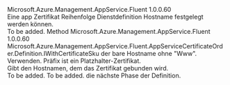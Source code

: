 <Type Name="IWithHostName" FullName="Microsoft.Azure.Management.AppService.Fluent.AppServiceCertificateOrder.Definition.IWithHostName">
  <TypeSignature Language="C#" Value="public interface IWithHostName" />
  <TypeSignature Language="ILAsm" Value=".class public interface auto ansi abstract IWithHostName" />
  <TypeSignature Language="DocId" Value="T:Microsoft.Azure.Management.AppService.Fluent.AppServiceCertificateOrder.Definition.IWithHostName" />
  <TypeSignature Language="VB.NET" Value="Public Interface IWithHostName" />
  <TypeSignature Language="F#" Value="type IWithHostName = interface" />
  <AssemblyInfo>
    <AssemblyName>Microsoft.Azure.Management.AppService.Fluent</AssemblyName>
    <AssemblyVersion>1.0.0.60</AssemblyVersion>
  </AssemblyInfo>
  <Interfaces />
  <Docs>
    <summary>
            Eine app Zertifikat Reihenfolge Dienstdefinition Hostname festgelegt werden können.
            </summary>
    <remarks>To be added.</remarks>
  </Docs>
  <Members>
    <Member MemberName="WithHostName">
      <MemberSignature Language="C#" Value="public Microsoft.Azure.Management.AppService.Fluent.AppServiceCertificateOrder.Definition.IWithCertificateSku WithHostName (string hostName);" />
      <MemberSignature Language="ILAsm" Value=".method public hidebysig newslot virtual instance class Microsoft.Azure.Management.AppService.Fluent.AppServiceCertificateOrder.Definition.IWithCertificateSku WithHostName(string hostName) cil managed" />
      <MemberSignature Language="DocId" Value="M:Microsoft.Azure.Management.AppService.Fluent.AppServiceCertificateOrder.Definition.IWithHostName.WithHostName(System.String)" />
      <MemberSignature Language="VB.NET" Value="Public Function WithHostName (hostName As String) As IWithCertificateSku" />
      <MemberSignature Language="F#" Value="abstract member WithHostName : string -&gt; Microsoft.Azure.Management.AppService.Fluent.AppServiceCertificateOrder.Definition.IWithCertificateSku" Usage="iWithHostName.WithHostName hostName" />
      <MemberType>Method</MemberType>
      <AssemblyInfo>
        <AssemblyName>Microsoft.Azure.Management.AppService.Fluent</AssemblyName>
        <AssemblyVersion>1.0.0.60</AssemblyVersion>
      </AssemblyInfo>
      <ReturnValue>
        <ReturnType>Microsoft.Azure.Management.AppService.Fluent.AppServiceCertificateOrder.Definition.IWithCertificateSku</ReturnType>
      </ReturnValue>
      <Parameters>
        <Parameter Name="hostName" Type="System.String" />
      </Parameters>
      <Docs>
        <param name="hostName">der bare Hostname ohne "Www". Verwenden. Präfix ist ein Platzhalter-Zertifikat.</param>
        <summary>
            Gibt den Hostnamen, dem das Zertifikat gebunden wird.
            </summary>
        <returns>To be added.</returns>
        <remarks>To be added.</remarks>
        <return>die nächste Phase der Definition.</return>
      </Docs>
    </Member>
  </Members>
</Type>